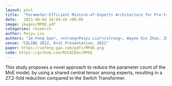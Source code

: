 ```yaml
---
layout: post
title:  "Parameter-Efficient Mixture-of-Experts Architecture for Pre-trained Language Models"
date:   2021-08-04 18:04:44 +00:00
image: images/MPOE.pdf
categories: research
author: Peiyu Liu
authors: "Ze-Feng Gao*, <strong>Peiyu Liu*</strong>, Wayne Xin Zhao, Zhong-Yi Lu, Ji-Rong Wen"
venue: "COLING 2022, Oral Presentation, 2022"
paper: https://zefeng-gao.com/pdfs/MPOE.png
code: https://github.com/RUCAIBox/MPOE
---
```

This study proposes a novel approach to reduce the parameter count of the MoE model, by using a shared central tensor among experts, resulting in a 27.2-fold reduction compared to the Switch Transformer.

